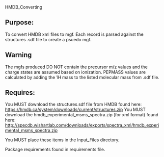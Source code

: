 HMDB_Converting

## Purpose: 
To convert HMDB xml files to mgf. Each record is parsed against the structures .sdf file to create a psuedo mgf. 

## Warning
The mgfs produced DO NOT contain the precursor m/z values and the charge states are assumed based on ionization. PEPMASS values are calculated by adding the 1H mass to the listed molecular mass from .sdf file. 

## Requires: 
You MUST download the structures.sdf file from HMDB found here: https://hmdb.ca/system/downloads/current/structures.zip
You MUST download the hmdb_experimental_msms_spectra.zip (for xml format) found here: http://specdb.wishartlab.com/downloads/exports/spectra_xml/hmdb_experimental_msms_spectra.zip

You MUST place these items in the Input_Files directory. 

Package requirements found in requirements file. 
